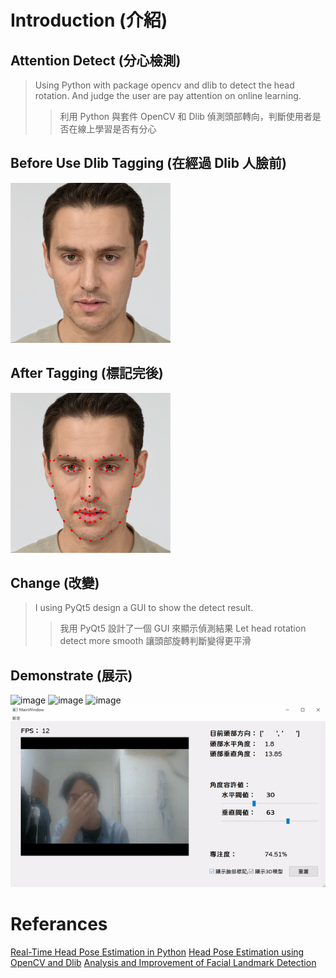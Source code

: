 
# Introduction (介紹)
## Attention Detect (分心檢測)
> Using Python with package opencv and dlib to detect the head rotation. And judge the user are pay attention on online learning.   
>> 利用 Python 與套件 OpenCV 和 Dlib 偵測頭部轉向，判斷使用者是否在線上學習是否有分心

## Before Use Dlib Tagging (在經過 Dlib 人臉前)
![image](https://github.com/Bill2015/Attention-Detect-OpenCV/blob/main/data/origin.png)

## After Tagging (標記完後)
![image](https://github.com/Bill2015/Attention-Detect-OpenCV/blob/main/data/eival.png)

## Change (改變)
> I using PyQt5 design a GUI to show the detect result.  
>> 我用 PyQt5 設計了一個 GUI 來顯示偵測結果
> Let head rotation detect more smooth
>> 讓頭部旋轉判斷變得更平滑

## Demonstrate (展示)
![image](https://github.com/Bill2015/Attention-Detect-OpenCV/blob/main/data/img1.gif)
![image](https://github.com/Bill2015/Attention-Detect-OpenCV/blob/main/data/img2.gif)
![image](https://github.com/Bill2015/Attention-Detect-OpenCV/blob/main/data/img3.gif)
![image](https://github.com/Bill2015/Attention-Detect-OpenCV/blob/main/data/img4.gif)


# Referances
[Real-Time Head Pose Estimation in Python](https://towardsdatascience.com/real-time-head-pose-estimation-in-python-e52db1bc606a)
[Head Pose Estimation using OpenCV and Dlib](https://learnopencv.com/head-pose-estimation-using-opencv-and-dlib/)
[Analysis and Improvement of Facial Landmark Detection](https://www.researchgate.net/publication/332866914_Analysis_and_Improvement_of_Facial_Landmark_Detection)

